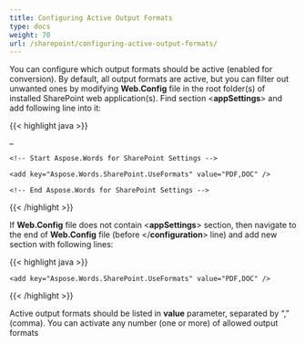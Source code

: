 ```yaml
---
title: Configuring Active Output Formats
type: docs
weight: 70
url: /sharepoint/configuring-active-output-formats/
---
```


You can configure which output formats should be active (enabled for conversion). By default, all output formats are active, but you can filter out unwanted ones by modifying **Web.Config** file in the root folder(s) of installed SharePoint web application(s). Find section <**appSettings**> and add following line into it:

{{< highlight java >}}

 <appSettings>

    …

    <!-- Start Aspose.Words for SharePoint Settings -->

    <add key="Aspose.Words.SharePoint.UseFormats" value="PDF,DOC" />

    <!-- End Aspose.Words for SharePoint Settings -->

  </appSettings>

{{< /highlight >}}

If **Web.Config** file does not contain <**appSettings**> section, then navigate to the end of **Web.Config** file (before </**configuration**> line) and add new section with following lines:

{{< highlight java >}}

   <!-- Start Aspose.Words for SharePoint Settings -->

  <appSettings>

    <add key="Aspose.Words.SharePoint.UseFormats" value="PDF,DOC" />

  </appSettings>

  <!-- End Aspose.Words for SharePoint Settings -->

</configuration>

{{< /highlight >}}

Active output formats should be listed in **value** parameter, separated by “,” (comma). You can activate any number (one or more) of allowed output formats

